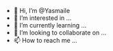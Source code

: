 - 👋 Hi, I’m @Yasmaile
- 👀 I’m interested in ...
- 🌱 I’m currently learning ...
- 💞️ I’m looking to collaborate on ...
- 📫 How to reach me ...

<!---
Yasmaile/Yasmaile is a ✨ special ✨ repository because its `README.md` (this file) appears on your GitHub profile.
You can click the Preview link to take a look at your changes.
--->
